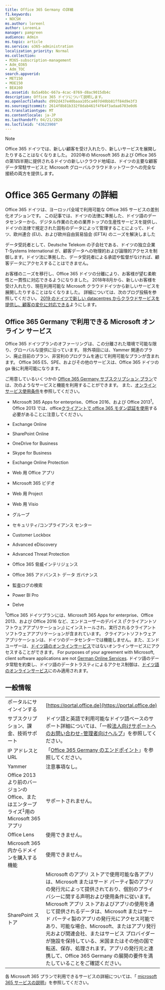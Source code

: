 ```yaml
---
title: Office 365 Germany の詳細
f1.keywords:
- NOCSH
ms.author: loreenl
author: LoreenLa
manager: pamgreen
audience: Admin
ms.topic: article
ms.service: o365-administration
localization_priority: Normal
ms.collection:
- M365-subscription-management
- Adm_O365
- Adm_TOC
search.appverid:
- MET150
- MOE150
- BEA160
ms.assetid: 8a5a4bbc-667a-4cac-8769-d8ac9015db4c
description: Office 365 ドイツについて説明します。
ms.openlocfilehash: d992d437e40baaa105ca407d40bb81ff84d9e3f3
ms.sourcegitcommit: 2614f8b81b332f8dab461f4f64f3adaa6703e0d6
ms.translationtype: MT
ms.contentlocale: ja-JP
ms.lasthandoff: 04/21/2020
ms.locfileid: "43623908"
---
```

> [!NOTE]
> Office 365 ドイツでは、新しい顧客を受け入れたり、新しいサービスを展開したりすることはなくなりました。 2020年の Microsoft 365 および Office 365 の第1四半期に提供されるドイツの新しいクラウド地域は、ドイツの主要な顧客データ常駐サービスと Microsoft グローバルクラウドネットワークへの完全な接続の両方を提供します。 
>

# <a name="learn-about-office-365-germany"></a>Office 365 Germany の詳細

Office 365 ドイツは、ヨーロッパ全域で利用可能な Office 365 サービスの差別化オプションです。 この記事では、ドイツの法律に準拠した、ドイツ語のデータセンターから、デジタル作業のための業界トップの生産性サービスを提供し、ドイツの法律で規定された固有のデータによって管理することによって、ドイツ、欧州連合 (EU)、および欧州自由貿易協会 (EFTA) のニーズを解決しました
  
データ受託者として、Deutsche Telekom の子会社である、ドイツの独立企業 T-Systems International が、顧客データへの物理的および論理的アクセスを制御します。ドイツ法に準拠した、データ受託者による承認や監督がなければ、顧客データにアクセスすることはできません。
  
お客様のニーズを移行し、Office 365 ドイツの分離により、お客様が望む柔軟性と一貫性に対応できるようになりました。 2018年8月から、新しいお客様を受け入れたり、現在利用可能な Microsoft クラウドドイツから新しいサービスを展開したりすることはなくなりました。 詳細については、次のブログ投稿を参照してください。 [2019 のドイツで新しい datacentres からクラウドサービスを提供し、顧客の変化に対応できる](https://go.microsoft.com/fwlink/p/?linkid=839016)ようにします。
  
## <a name="what-microsoft-online-services-are-available-in-office-365-germany"></a>Office 365 Germany で利用できる Microsoft オンライン サービス

Office 365 ドイツプランのオファーリングは、この分離された環境で可能な限り、グローバルな提供に沿っています。 除外項目には、Yammer 関連のプラン、廃止目前のプラン、非営利のプログラムを通じて利用可能なプランが含まれます。 Office 365 E5、SPE、およびその他のサービスは、Office 365 ドイツの ga 後に利用可能になります。 
  
ご用意しているいくつかの [Office 365 Germany サブスクリプション プラン](https://go.microsoft.com/fwlink/p/?linkid=839016)では、次のようなサービスと機能を利用することができます。 また、[オンライン サービス使用条件](http://microsoftvolumelicensing.com/DocumentSearch.aspx?Mode=3&amp;DocumentTypeId=46)を参照してください。
  
- Microsoft 365 Apps for enterprise、Office 2016、および Office 2013<sup>1</sup>。 Office 2013 では、office[クライアントで office 365 モダン認証を使用](https://docs.microsoft.com/office365/enterprise/modern-auth-for-office-2013-and-2016)する必要があることに注意してください。
    
- Exchange Online
    
- SharePoint Online
    
- OneDrive for Business
    
- Skype for Business
    
- Exchange Online Protection
    
- Web 用 Office アプリ
    
- Microsoft 365 ビデオ
    
- Web 用 Project
    
- Web 用 Visio
    
- グループ
    
- セキュリティ/コンプライアンス センター
    
- Customer Lockbox
    
- Advanced eDiscovery
    
- Advanced Threat Protection
    
- Office 365 脅威インテリジェンス
    
- Office 365 アドバンスト データ ガバナンス
    
- 監査ログの検索
    
- Power BI Pro
    
- Delve
    
<sup>1</sup>Office 365 ドイツプランには、Microsoft 365 Apps for enterprise、Office 2013、および Office 2016 など、エンドユーザーのデバイス (「クライアントソフトウェアアプリケーション」) にインストールされ、実行されるクライアントソフトウェアアプリケーションが含まれています。 クライアントソフトウェアアプリケーションは、ドイツのデータセンターでは機能しません。また、エンドユーザーは、[ドイツ語のオンラインサービス](http://microsoftvolumelicensing.com/DocumentSearch.aspx?Mode=3&amp;DocumentTypeId=58)ではないオンラインサービスにアクセスすることができます。 For purposes of your agreement with Microsoft, client software applications are not [German Online Services](http://microsoftvolumelicensing.com/DocumentSearch.aspx?Mode=3&amp;DocumentTypeId=58). ドイツ語のデータ常駐を約束し、ドイツ語のデータトラスティによるアクセス制御は、[ドイツ語のオンラインサービス](http://microsoftvolumelicensing.com/DocumentSearch.aspx?Mode=3&amp;DocumentTypeId=58)にのみ適用されます。
  
## <a name="general-information"></a>一般情報

|||
|-----|-----|
|ポータルにサインインする  <br/> |[https://portal.office.de](https://portal.office.de)  <br/> |
|サブスクリプション、課金、技術サポート  <br/> |ドイツ語と英語で利用可能なドイツ語ベースのサポート詳細については、「一般[法人向けサポートへのお問い合わせ-管理者向けヘルプ](../contact-support-for-business-products.md)」を参照してください。  <br/> |
|IP アドレスと URL  <br/> |「[Office 365 Germany のエンドポイント](https://docs.microsoft.com/office365/enterprise/office-365-germany-endpoints)」を参照してください。  <br/> |
|Yammer  <br/> |注意事項なし。  <br/> |
|Office 2013 より前のバージョンの Office、またはエンタープライズ<sup>1</sup>用の Microsoft 365 アプリ <br/> |サポートされません。  <br/> |
|Office Lens  <br/> |使用できません。  <br/> |
|Microsoft 365 内からドメインを購入する機能  <br/> |使用できません。  <br/> |
|SharePoint ストア  <br/> |Microsoft のアプリ ストアで使用可能な各アプリは、Microsoft またはサード パーティ製のアプリの発行元によって提供されており、個別のプライバシーに関する声明および使用条件に従います。Microsoft アプリ ストアおよびアプリの使用を通じて提供されるデータは、Microsoft またはサード パーティ製のアプリの発行元にアクセス可能であり、可能な場合、Microsoft、またはアプリ発行元および関連会社、またはサービス プロバイダーが施設を保持している、米国またはその他の国で転送、保存、処理されます。アプリの発行元と連携して、Office 365 Germany の展開の要件を満たしていることをご確認ください。  <br/> |
   
各 Microsoft 365 プランで利用できるサービスの詳細については、「 [microsoft 365 サービスの説明](https://docs.microsoft.com/office365/servicedescriptions/office-365-platform-service-description/office-365-platform-service-description)」を参照してください。